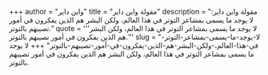 +++
author = "واين داير"
title = "مقولة واين داير"
description = "مقولة واين داير: لا يوجد ما يسمى بمشاعر التوتر في هذا العالم، ولكن البشر هم الذين يفكرون في أمور تصيبهم بالتوتر."
quote = '''لا يوجد ما يسمى بمشاعر التوتر في هذا العالم، ولكن البشر هم الذين يفكرون في أمور تصيبهم بالتوتر.'''
slug = "لا-يوجد-ما-يسمى-بمشاعر-التوتر-في-هذا-العالم،-ولكن-البشر-هم-الذين-يفكرون-في-أمور-تصيبهم-بالتوتر"
+++
لا يوجد ما يسمى بمشاعر التوتر في هذا العالم، ولكن البشر هم الذين يفكرون في أمور تصيبهم بالتوتر.

